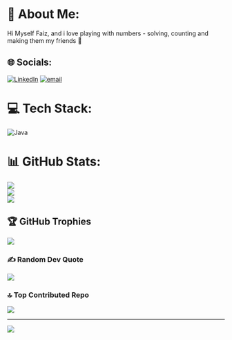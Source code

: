 # 💫 About Me:
Hi Myself Faiz, and i love playing with numbers - solving, counting and making them my friends 🍉


## 🌐 Socials:
[![LinkedIn](https://img.shields.io/badge/LinkedIn-%230077B5.svg?logo=linkedin&logoColor=white)](https://linkedin.com/in/fazley-rahaman-molla) [![email](https://img.shields.io/badge/Email-D14836?logo=gmail&logoColor=white)](mailto:fmolla786@zohomail.in) 

# 💻 Tech Stack:
![Java](https://img.shields.io/badge/java-%23ED8B00.svg?style=for-the-badge&logo=openjdk&logoColor=white)
# 📊 GitHub Stats:
![](https://github-readme-stats.vercel.app/api?username=frahaman786&theme=dark&hide_border=false&include_all_commits=false&count_private=false)<br/>
![](https://nirzak-streak-stats.vercel.app/?user=frahaman786&theme=dark&hide_border=false)<br/>
![](https://github-readme-stats.vercel.app/api/top-langs/?username=frahaman786&theme=dark&hide_border=false&include_all_commits=false&count_private=false&layout=compact)

## 🏆 GitHub Trophies
![](https://github-profile-trophy.vercel.app/?username=frahaman786&theme=default&no-frame=false&no-bg=true&margin-w=4)

### ✍️ Random Dev Quote
![](https://quotes-github-readme.vercel.app/api?type=horizontal&theme=radical)

### 🔝 Top Contributed Repo
![](https://github-contributor-stats.vercel.app/api?username=frahaman786&limit=5&theme=dark&combine_all_yearly_contributions=true)

---
[![](https://visitcount.itsvg.in/api?id=frahaman786&icon=6&color=4)](https://visitcount.itsvg.in)

<!-- Proudly created with GPRM ( https://gprm.itsvg.in ) -->
 
  
     
